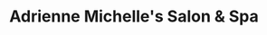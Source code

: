 ---
title: "Adrienne Michelle's Salon & Spa"
url: /jacksonville/adrienne-michelles-salon-und-spa/
shop: Kosmetik
---